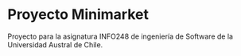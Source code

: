 # Proyecto Minimarket
Proyecto para la asignatura INFO248 de ingeniería de Software de la Universidad Austral de Chile.
